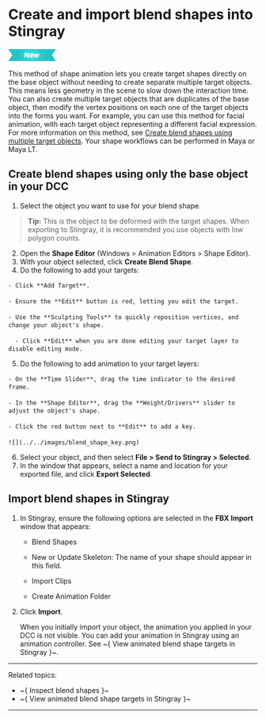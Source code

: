 # Create and import blend shapes into Stingray

[![NEW](../../images/new.png "What else is new in v1.5?")](../release_notes/readme_1.5.html)

This method of shape animation lets you create target shapes directly on the base object without needing to create separate multiple target objects. This means less geometry in the scene to slow down the interaction time. You can also create multiple target objects that are duplicates of the base object, then modify the vertex positions on each one of the target objects into the forms you want. For example, you can use this method for facial animation, with each target object representing a different facial expression. For more information on this method, see [Create blend shapes using multiple target objects](http://help.autodesk.com/view/MAYAUL/2017/ENU/?guid=GUID-42114F0D-8F16-4365-A52C-E0FD70F40852). Your shape workflows can be performed in Maya or Maya LT.

## Create blend shapes using only the base object in your DCC

  1. Select the object you want to use for your blend shape.

  > **Tip:** This is the object to be deformed with the target shapes. When exporting to Stingray, it is recommended you use objects with low polygon counts.

  2. Open the **Shape Editor** (Windows > Animation Editors > Shape Editor).
  3. With your object selected, click **Create Blend Shape**.
  4. Do the following to add your targets:

    - Click **Add Target**.

    - Ensure the **Edit** button is red, letting you edit the target.

    - Use the **Sculpting Tools** to quickly reposition vertices, and change your object's shape.

	  - Click **Edit** when you are done editing your target layer to disable editing mode.

  5. Do the following to add animation to your target layers:

    - On the **Time Slider**, drag the time indicator to the desired frame.

    - In the **Shape Editor**, drag the **Weight/Drivers** slider to adjust the object's shape.

    - Click the red button next to **Edit** to add a key.

    ![](../../images/blend_shape_key.png)

  6. Select your object, and then select **File > Send to Stingray > Selected**.
  7. In the window that appears, select a name and location for your exported file, and click **Export Selected**.

## Import blend shapes in Stingray

1. In Stingray, ensure the following options are selected in the **FBX Import** window that appears:

	  - Blend Shapes

	  - New or Update Skeleton: The name of your shape should appear in this field.

	  - Import Clips

	  - Create Animation Folder

2. Click **Import**.

	  When you initially import your object, the animation you applied in your DCC is not visible. You can add your animation in Stingray using an animation controller. See ~{ View animated blend shape targets in Stingray }~.

---
Related topics:
- ~{ Inspect blend shapes }~
- ~{ View animated blend shape targets in Stingray }~
---
